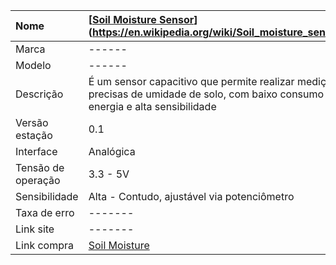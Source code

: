| Nome | [[Soil Moisture Sensor](#)](https://en.wikipedia.org/wiki/Soil_moisture_sensor) |
| :--- | :--- |
| Marca | ------ |
| Modelo | ------ |
| Descrição | É um sensor capacitivo que permite realizar medições precisas de umidade de solo, com baixo consumo de energia e alta sensibilidade |
| Versão estação | 0.1 |
| Interface | Analógica |
| Tensão de operação | 3.3 - 5V |
| Sensibilidade | Alta - Contudo, ajustável via potenciômetro |
| Taxa de erro | ------- |
| Link site | ------- |
| Link compra | [Soil Moisture](http://www.filipeflop.com/pd-aa99a-sensor-de-umidade-do-solo-higrometro.html) |




